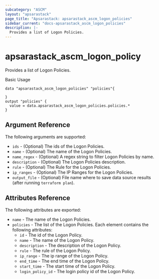```yaml
---
subcategory: "ASCM"
layout: "apsarastack"
page_title: "Apsarastack: apsarastack_ascm_logon_policies"
sidebar_current: "docs-apsarastack_ascm_logon_policies"
description: |-
  Provides a list of Logon Policies.
---
```

# apsarastack\_ascm_logon_policy

Provides a list of Logon Policies.

Basic Usage

```
data "apsarastack_ascm_logon_policies" "policies"{

}
output "policies" {
  value = data.apsarastack_ascm_logon_policies.policies.*
}
```
## Argument Reference

The following arguments are supported:
* `ids` - (Optional) The ids of the Logon Policies.
* `name` - (Optional) The name of the Logon Policies.
* `name_regex` - (Optional) A regex string to filter Logon Policies by name.
* `description` - (Optional) The Logon Policies description.
* `rule` - (Optional) The Rule for the Logon Policies.
* `ip_ranges` - (Optional) The IP Ranges for the Logon Policies.
* `output_file` - (Optional) File name where to save data source results (after running `terraform plan`).

## Attributes Reference

The following attributes are exported:

* `name` - The name of the Logon Policies. 
* `policies` - The list of the Logon Policies. Each element contains the following attributes:
    * `id` - The id of the Logon Policy.
    * `name` - The name of the Logon Policy.
    * `description` - The description of the Logon Policy.
    * `rule` - The rule of the Logon Policy.
    * `ip_range` - The ip range of the Logon Policy.
    * `end_time` - The end time of the Logon Policy.
    * `start_time` - The start time of the Logon Policy.
    * `login_policy_id` - The login policy id of the Logon Policy.

